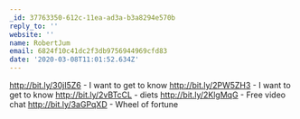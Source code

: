 ```yaml
---
_id: 37763350-612c-11ea-ad3a-b3a8294e570b
reply_to: ''
website: ''
name: RobertJum
email: 6824f10c41dc2f3db9756944969cfd83
date: '2020-03-08T11:01:52.634Z'
---
```

http://bit.ly/30jI5Z6 - I want to get to know 
http://bit.ly/2PW5ZH3 - I want to get to know 
http://bit.ly/2vBTcCL - diets 
http://bit.ly/2KlgMqG - Free video chat 
http://bit.ly/3aGPqXD - Wheel of fortune
